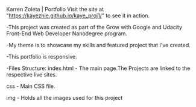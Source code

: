 Karren Zoleta | Portfolio
Visit the site at "https://kayezhie.github.io/kaye_proj1/" to see it in action.

-This project was created as part of the Grow with Google and Udacity Front-End Web Developer Nanodegree program. 

-My theme is to showcase my skills and featured project that I've created. 

-This portfolio is responsive. 

-Files Structure:
index.html - The main page.The Projects are linked to the respective live sites.

css - Main CSS file. 

img - Holds all the images used for this project
